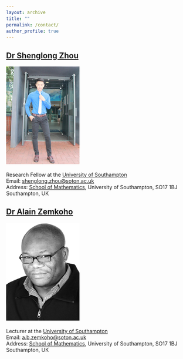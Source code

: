 ```yaml
---
layout: archive
title: ""   
permalink: /contact/
author_profile: true
---
```


[Dr Shenglong Zhou](https://shenglongzhou.github.io) 
---
![Dr Shenglong Zhou](/images/slzhou.jpg) <br> <br> 
Research Fellow at the [University of Southampton](https://www.southampton.ac.uk/) <br> 
Email: shenglong.zhou@soton.ac.uk <br> 
Address: [School of Mathematics](https://www.southampton.ac.uk/maths), University of Southampton,  SO17 1BJ Southampton, UK <br> 

[Dr Alain Zemkoho](http://www.southampton.ac.uk/~abz1e14/)
---
![Dr Alain Zemkoho](/images/zem.png) <br> <br>
Lecturer at the [University of Southampton](https://www.southampton.ac.uk/) <br>
Email: a.b.zemkoho@soton.ac.uk <br>
Address: [School of Mathematics](https://www.southampton.ac.uk/maths),  University of Southampton, SO17 1BJ Southampton, UK <br> 


